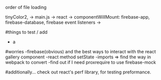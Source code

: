 

order of file loading 

tinyColor2, -> main.js -> react -> componentWillMount: firebase-app, firebase-database, firebase event listeners ->  


#things to test / add
- a


#worries
-firebase(obvious) and the best ways to interact with the react gallery component
-react method setState
-imports => find the way in webpack to convert 
-find out if I need proxrequire to use firebase-mock


#additionally...
check out react's perf library, for testing preformance.
